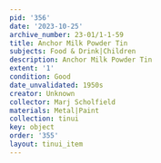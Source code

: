 ```yaml
---
pid: '356'
date: '2023-10-25'
archive_number: 23-01/1-1-59
title: Anchor Milk Powder Tin
subjects: Food & Drink|Children
description: Anchor Milk Powder Tin
extent: '1'
condition: Good
date_unvalidated: 1950s
creator: Unknown
collector: Marj Scholfield
materials: Metal|Paint
collection: tinui
key: object
order: '355'
layout: tinui_item
---
```

